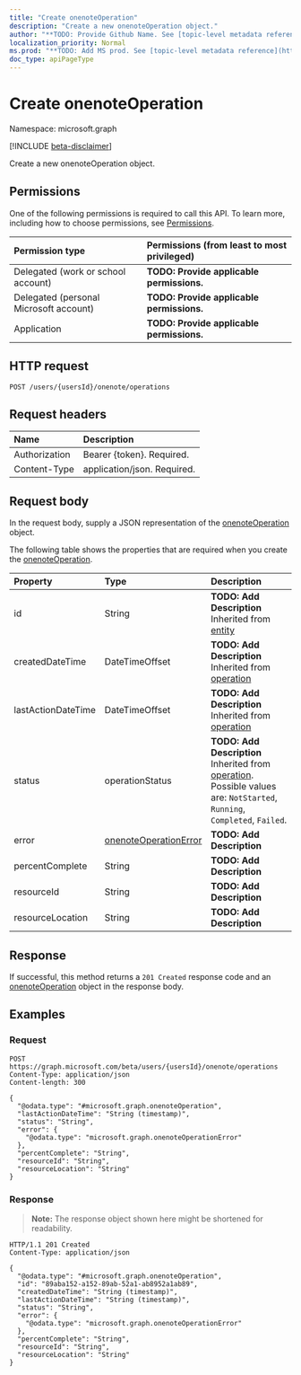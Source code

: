 ```yaml
---
title: "Create onenoteOperation"
description: "Create a new onenoteOperation object."
author: "**TODO: Provide Github Name. See [topic-level metadata reference](https://msgo.azurewebsites.net/add/document/guidelines/metadata.html#topic-level-metadata)**"
localization_priority: Normal
ms.prod: "**TODO: Add MS prod. See [topic-level metadata reference](https://msgo.azurewebsites.net/add/document/guidelines/metadata.html#topic-level-metadata)**"
doc_type: apiPageType
---
```


# Create onenoteOperation
Namespace: microsoft.graph

[!INCLUDE [beta-disclaimer](../../includes/beta-disclaimer.md)]

Create a new onenoteOperation object.

## Permissions
One of the following permissions is required to call this API. To learn more, including how to choose permissions, see [Permissions](/graph/permissions-reference).

|Permission type|Permissions (from least to most privileged)|
|:---|:---|
|Delegated (work or school account)|**TODO: Provide applicable permissions.**|
|Delegated (personal Microsoft account)|**TODO: Provide applicable permissions.**|
|Application|**TODO: Provide applicable permissions.**|

## HTTP request

<!-- {
  "blockType": "ignored"
}
-->
``` http
POST /users/{usersId}/onenote/operations
```

## Request headers
|Name|Description|
|:---|:---|
|Authorization|Bearer {token}. Required.|
|Content-Type|application/json. Required.|

## Request body
In the request body, supply a JSON representation of the [onenoteOperation](../resources/onenoteoperation.md) object.

The following table shows the properties that are required when you create the [onenoteOperation](../resources/onenoteoperation.md).

|Property|Type|Description|
|:---|:---|:---|
|id|String|**TODO: Add Description** Inherited from [entity](../resources/entity.md)|
|createdDateTime|DateTimeOffset|**TODO: Add Description** Inherited from [operation](../resources/operation.md)|
|lastActionDateTime|DateTimeOffset|**TODO: Add Description** Inherited from [operation](../resources/operation.md)|
|status|operationStatus|**TODO: Add Description** Inherited from [operation](../resources/operation.md). Possible values are: `NotStarted`, `Running`, `Completed`, `Failed`.|
|error|[onenoteOperationError](../resources/onenoteoperationerror.md)|**TODO: Add Description**|
|percentComplete|String|**TODO: Add Description**|
|resourceId|String|**TODO: Add Description**|
|resourceLocation|String|**TODO: Add Description**|



## Response

If successful, this method returns a `201 Created` response code and an [onenoteOperation](../resources/onenoteoperation.md) object in the response body.

## Examples

### Request
<!-- {
  "blockType": "request",
  "name": "create_onenoteoperation_from_"
}
-->
``` http
POST https://graph.microsoft.com/beta/users/{usersId}/onenote/operations
Content-Type: application/json
Content-length: 300

{
  "@odata.type": "#microsoft.graph.onenoteOperation",
  "lastActionDateTime": "String (timestamp)",
  "status": "String",
  "error": {
    "@odata.type": "microsoft.graph.onenoteOperationError"
  },
  "percentComplete": "String",
  "resourceId": "String",
  "resourceLocation": "String"
}
```


### Response
>**Note:** The response object shown here might be shortened for readability.
<!-- {
  "blockType": "response",
  "truncated": true,
  "@odata.type": "microsoft.graph.onenoteOperation"
}
-->
``` http
HTTP/1.1 201 Created
Content-Type: application/json

{
  "@odata.type": "#microsoft.graph.onenoteOperation",
  "id": "89aba152-a152-89ab-52a1-ab8952a1ab89",
  "createdDateTime": "String (timestamp)",
  "lastActionDateTime": "String (timestamp)",
  "status": "String",
  "error": {
    "@odata.type": "microsoft.graph.onenoteOperationError"
  },
  "percentComplete": "String",
  "resourceId": "String",
  "resourceLocation": "String"
}
```

